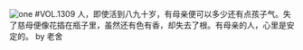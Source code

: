 ![one](http://image.wufazhuce.com/Ft_ggmIhmzOzSV92PpWRy9yoSG-A)
#VOL.1309
人，即使活到八九十岁，有母亲便可以多少还有点孩子气。失了慈母便像花插在瓶子里，虽然还有色有香，却失去了根。有母亲的人，心里是安定的。 by 老舍